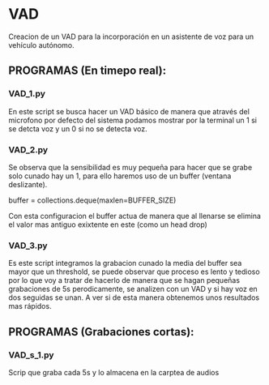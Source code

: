 # VAD
Creacion de un VAD para la incorporación en un asistente de voz para un vehículo autónomo.

## PROGRAMAS (En timepo real):

### VAD_1.py
En este script se busca hacer un VAD básico de manera que através del microfono por defecto del sistema podamos mostrar por la terminal un 1 si se detcta voz y un 0 si no se detecta voz.



### VAD_2.py
Se observa que la sensibilidad es muy pequeña para hacer que se grabe solo cunado hay un 1, para ello haremos uso de un buffer (ventana deslizante).

buffer = collections.deque(maxlen=BUFFER_SIZE)

Con esta configuracion el buffer actua de manera que al llenarse se elimina el valor mas antiguo exixtente en este (como un head drop)


### VAD_3.py
Es este script integramos la grabacion cunado la media del buffer sea mayor que un threshold, se puede observar que proceso es lento y tedioso por lo que voy a tratar de hacerlo de manera que se hagan pequeñas grabaciones de 5s perodicamente, se analizen con un VAD y si hay voz en dos seguidas se unan. A ver si de esta manera obtenemos unos resultados mas rápidos.


## PROGRAMAS (Grabaciones cortas):

### VAD_s_1.py
Scrip que graba cada 5s y lo almacena en la carptea de audios